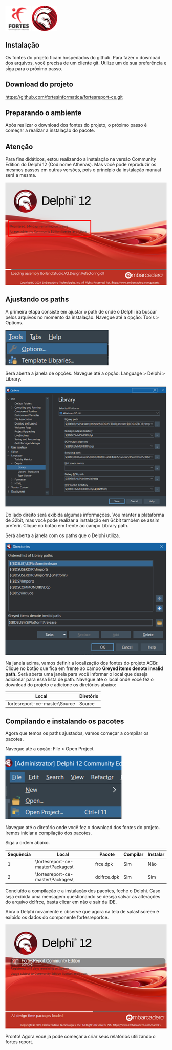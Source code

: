 <img src="prints/fortes.png" width="79px" height="79px" alt="Logotipo do ACBr"> <img src="prints/delphi.png" width="79px" height="79px" alt="Logotipo do Delphi">

## Instalação
Os fontes do projeto ficam hospedados do github. Para fazer o download dos arquivos, você precisa de um cliente git. Utilize um de sua preferência e siga para o próximo passo.

## Download do projeto
https://github.com/fortesinformatica/fortesreport-ce.git

## Preparando o ambiente
Após realizar o download dos fontes do projeto, o próximo passo é começar a realizar a instalação do pacote.

## Atenção
Para fins didáticos, estou realizando a instalação na versão Community Edition do Delphi 12 (Codinome Athenas). 
Mas você pode reproduzir os mesmos passos em outras versões, pois o princípio da instalação manual será a mesma.

<img src="prints/print001.png">

## Ajustando os paths
A primeira etapa consiste em ajustar o path de onde o Delphi irá buscar pelos arquivos no momento da instalação. 
Navegue até a opção: Tools > Options.
 
<img src="prints/print002.png">

Será aberta a janela de opções. Navegue até a opção: Language > Delphi > Library.

<img src="prints/print003.png">

Do lado direito será exibida algumas informações. Vou manter a plataforma de 32bit, mas você pode realizar a instalação em 64bit também se assim preferir. 
Clique no botão em frente ao campo Library path. 

Será aberta a janela com os paths que o Delphi utiliza.

<img src="prints/print004.png">

Na janela acima, vamos definir a localização dos fontes do projeto ACBr. Clique no botão que fica em frente ao campo **Greyed items denote invalid path.** 
Será aberta uma janela para você informar o local que deseja adicionar para essa lista de path. Navegue até o local onde você fez o download do projeto e 
adicione os diretórios abaixo:

| Local | Diretório |
| --- | --- |
| fortesreport-ce-master\\Source | Source |

## Compilando e instalando os pacotes

Agora que temos os paths ajustados, vamos começar a compilar os pacotes. 

Navegue até a opção: File > Open Project

<img src="prints/print005.png">

Navegue até o diretório onde você fez o download dos fontes do projeto. Iremos iniciar a compilação dos pacotes.

Siga a ordem abaixo.

| Sequência | Local | Pacote | Compilar | Instalar |
| --- | --- | --- | --- | --- |
| 1   | \\fortesreport-ce-master\\Packages\\ | frce.dpk | Sim | Não |
| 2   | \\fortesreport-ce-master\\Packages\\ | dclfrce.dpk | Sim | Sim |

Concluído a compilação e a instalação dos pacotes, feche o Delphi. Caso seja exibida uma mensagem questionando se deseja salvar as alterações do arquivo dclfrce, basta clicar
em não e sair da IDE.

Abra o Delphi novamente e observe que agora na tela de splashscreen é exibido os dados do componente fortesreportce.

<img src="prints/print007.png">

Pronto! Agora você já pode começar a criar seus relatórios utilizando o fortes report.



